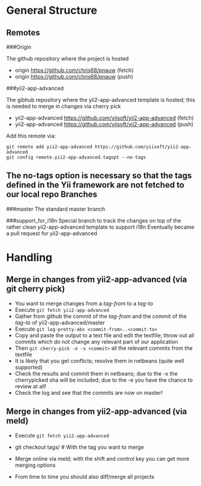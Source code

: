 General Structure
=================

Remotes
-------

###Origin

The github repository where the project is hosted

 * origin	https://github.com/chris68/pnauw (fetch)
 * origin	https://github.com/chris68/pnauw (push)

###yii2-app-advanced

The gibhub repository where the yii2-app-advanced template is hosted; this is needed to merge in changes via cherry pick

 * yii2-app-advanced	https://github.com/yiisoft/yii2-app-advanced (fetch)
 * yii2-app-advanced	https://github.com/yiisoft/yii2-app-advanced (push)

Add this remote via:
```
git remote add yii2-app-advanced https://github.com/yiisoft/yii2-app-advanced
git config remote.yii2-app-advanced.tagopt --no-tags
```
The no-tags option is necessary so that the tags defined in the Yii framework are not fetched to our local repo
Branches
--------

###master
The standard master branch

###support_for_i18n
Special branch to track the changes on top of the rather clean yii2-app-advanced template to support i18n
Eventually became a pull request for yii2-app-advanced

Handling
========

Merge in changes from yii2-app-advanced (via git cherry pick)
---------------------------------------

 * You want to merge changes from a *tag-from* to a *tag-to*
 * Execute `git fetch yii2-app-advanced`
 * Gather from github the commit of the *tag-from* and the commit of the *tag-to* of yii2-app-advanced/master
 * Execute `git log-pretty-abs <commit-from>..<commit-to>`
 * Copy and paste the output to a text file and edit the textfile; throw out all commits which do not change any relevant part of our application
 * Then `git cherry-pick -e -x <commit>` all the relevant commits from the textfile
 * It is likely that you get conflicts; resolve them in netbeans (quite well supported)
 * Check the results and commit them in netbeans; due to the -x the cherrypicked sha will be included; due to the -e you have the chance to review at all!
 * Check the log and see that the commits are now on master!

Merge in changes from yii2-app-advanced (via meld)
---------------------------------------

 * Execute `git fetch yii2-app-advanced`
 * git checkout tags/<tag> # With the tag you want to merge
 * Merge online via meld; with the shift and control key you can get more merging options

 * From time to time you should also diff/merge all projects
